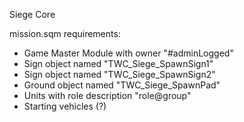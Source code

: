Siege Core

mission.sqm requirements:
- Game Master Module with owner "#adminLogged"
- Sign object named "TWC_Siege_SpawnSign1"
- Sign object named "TWC_Siege_SpawnSign2"
- Ground object named "TWC_Siege_SpawnPad"
- Units with role description "role@group"
- Starting vehicles (?)